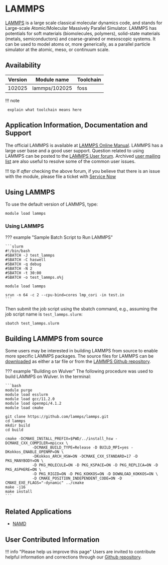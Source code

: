 # LAMMPS

[LAMMPS](https://lammps.sandia.gov/) is a large scale classical
molecular dynamics code, and stands for Large-scale Atomic/Molecular Massively
Parallel Simulator.  LAMMPS has potentials for soft materials (biomolecules,
polymers), solid-state materials (metals, semiconductors) and coarse-grained or
mesoscopic systems. It can be used to model atoms or, more generically, as a
parallel particle simulator at the atomic, meso, or continuum scale.

## Availability

| Version | Module name   | Toolchain |
|---------|---------------|-----------|
| 102025  | lammps/102025 | foss      |

!!! note

     explain what toolchain means here


## Application Information, Documentation and Support

The official LAMMPS is available at [LAMMPS Online Manual](https://lammps.sandia.gov/doc/Manual.html). 
LAMMPS has a large user base and a good user support. 
Question related to using LAMMPS can be posted to the [LAMMPS User forum](https://matsci.org/c/lammps/40). 
Archived [user mailing list](https://sourceforge.net/p/lammps/mailman/lammps-users/) are also useful to resolve 
some of the common user issues. 

!!! tip
    If *after* checking the above forum, if you believe that there is an issue
    with the module, please file a ticket with [Service Now](mailto:hpc@njit.edu)


## Using LAMMPS 

To use the default version of LAMMPS, type:

```console
module load lammps
```

### Using LAMMPS

??? example "Sample Batch Script to Run LAMMPS"

    ```slurm
    #!/bin/bash
    #SBATCH -J test_lammps
    #SBATCH -C haswell
    #SBATCH -q debug
    #SBATCH -N 2
    #SBATCH -t 30:00
    #SBATCH -o test_lammps.o%j

    module load lammps

    srun -n 64 -c 2 --cpu-bind=cores lmp_cori -in test.in
    ```

Then submit the job script using the sbatch command, e.g., assuming the job
script name is `test_lammps.slurm`:

```console
sbatch test_lammps.slurm
```

## Building LAMMPS from source

Some users may be interested in building LAMMPS from source to enable more specific LAMMPS packages. 
The source files for LAMMPS can be [downloaded](https://www.lammps.org/download.html) as either a tar file 
or from the [LAMMPS Github repository](https://github.com/lammps/lammps). 

??? example "Building on Wulver"
	The following procedure was used to build LAMMPS on Wulver. 
    In the terminal:

    ```bash
    module purge
    module load esslurm
    module load gcc/11.2.0
    module load openmpi/4.1.2
    module load cmake

    git clone https://github.com/lammps/lammps.git
    cd lammps
    mkdir build
    cd build

    cmake -DCMAKE_INSTALL_PREFIX=$PWD/../install_hsw -DCMAKE_CXX_COMPILER=mpicxx \
                -DCMAKE_BUILD_TYPE=Release -D BUILD_MPI=yes -DKokkos_ENABLE_OPENMP=ON \
                -DKokkos_ARCH_HSW=ON -DCMAKE_CXX_STANDARD=17 -D PKG_MANYBODY=ON \
                -D PKG_MOLECULE=ON -D PKG_KSPACE=ON -D PKG_REPLICA=ON -D PKG_ASPHERE=ON \
                -D PKG_RIGID=ON -D PKG_KOKKOS=ON -D DOWNLOAD_KOKKOS=ON \
                -D CMAKE_POSITION_INDEPENDENT_CODE=ON -D CMAKE_EXE_FLAGS="-dynamic" ../cmake
    make -j16
    make install
    ```

## Related Applications

* [NAMD](../namd/index.md)

## User Contributed Information

!!! info "Please help us improve this page"
        Users are invited to contribute helpful information and corrections
        through our [Github repository](https://github.com/arcs-njit-edu/Docs/blob/main/CONTRIBUTING.md).


